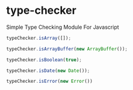 # type-checker

Simple Type Checking Module For Javascript

```js
typeChecker.isArray([]);

typeChecker.isArrayBuffer(new ArrayBuffer());

typeChecker.isBoolean(true);

typeChecker.isDate(new Date());

typeChecker.isError(new Error())
```